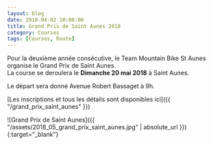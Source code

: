 ```yaml
---
layout: blog
date: 2018-04-02 10:00:00
title: Grand Prix de Saint Aunes 2018
category: Courses
tags: [Courses, Route]
---
```


Pour la deuxième année consécutive, 
le Team Mountain Bike St Aunes organise le Grand Prix de Saint Aunes.  
La course se deroulera le **Dimanche 20 mai 2018** à Saint Aunes.

Le départ sera donné Avenue Robert Bassaget à 9h.


[Les inscriptions et tous les détails sont disponibles ici]({{ "/grand_prix_saint_aunes" }})  

![Grand Prix de Saint Aunes]({{ "/assets/2018_05_grand_prix_saint_aunes.jpg" | absolute_url }}){:target="_blank"}
